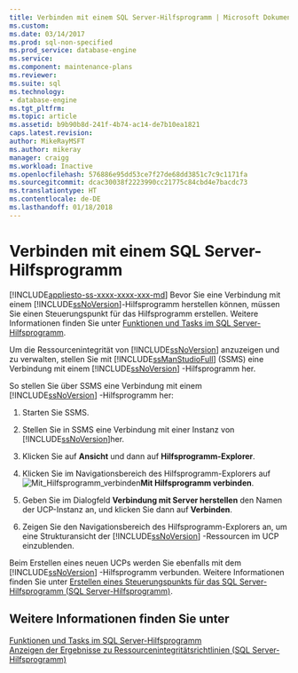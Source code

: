 ```yaml
---
title: Verbinden mit einem SQL Server-Hilfsprogramm | Microsoft Dokumentation
ms.custom: 
ms.date: 03/14/2017
ms.prod: sql-non-specified
ms.prod_service: database-engine
ms.service: 
ms.component: maintenance-plans
ms.reviewer: 
ms.suite: sql
ms.technology:
- database-engine
ms.tgt_pltfrm: 
ms.topic: article
ms.assetid: b9b90b8d-241f-4b74-ac14-de7b10ea1821
caps.latest.revision: 
author: MikeRayMSFT
ms.author: mikeray
manager: craigg
ms.workload: Inactive
ms.openlocfilehash: 576886e95dd53ce7f27de68dd3851c7c9c1171fa
ms.sourcegitcommit: dcac30038f2223990cc21775c84cbd4e7bacdc73
ms.translationtype: HT
ms.contentlocale: de-DE
ms.lasthandoff: 01/18/2018
---
```

# <a name="connect-to-a-sql-server-utility"></a>Verbinden mit einem SQL Server-Hilfsprogramm
[!INCLUDE[appliesto-ss-xxxx-xxxx-xxx-md](../../includes/appliesto-ss-xxxx-xxxx-xxx-md.md)] Bevor Sie eine Verbindung mit einem [!INCLUDE[ssNoVersion](../../includes/ssnoversion-md.md)]-Hilfsprogramm herstellen können, müssen Sie einen Steuerungspunkt für das Hilfsprogramm erstellen. Weitere Informationen finden Sie unter [Funktionen und Tasks im SQL Server-Hilfsprogramm](../../relational-databases/manage/sql-server-utility-features-and-tasks.md).  
  
 Um die Ressourcenintegrität von [!INCLUDE[ssNoVersion](../../includes/ssnoversion-md.md)] anzuzeigen und zu verwalten, stellen Sie mit [!INCLUDE[ssManStudioFull](../../includes/ssmanstudiofull-md.md)] (SSMS) eine Verbindung mit einem [!INCLUDE[ssNoVersion](../../includes/ssnoversion-md.md)] -Hilfsprogramm her.  
  
 So stellen Sie über SSMS eine Verbindung mit einem [!INCLUDE[ssNoVersion](../../includes/ssnoversion-md.md)] -Hilfsprogramm her:  
  
1.  Starten Sie SSMS.  
  
2.  Stellen Sie in SSMS eine Verbindung mit einer Instanz von [!INCLUDE[ssNoVersion](../../includes/ssnoversion-md.md)]her.  
  
3.  Klicken Sie auf **Ansicht** und dann auf **Hilfsprogramm-Explorer**.  
  
4.  Klicken Sie im Navigationsbereich des Hilfsprogramm-Explorers auf ![](../../relational-databases/manage/media/connect-to-utility.gif "Mit_Hilfsprogramm_verbinden")**Mit Hilfsprogramm verbinden**.  
  
5.  Geben Sie im Dialogfeld **Verbindung mit Server herstellen** den Namen der UCP-Instanz an, und klicken Sie dann auf **Verbinden**.  
  
6.  Zeigen Sie den Navigationsbereich des Hilfsprogramm-Explorers an, um eine Strukturansicht der [!INCLUDE[ssNoVersion](../../includes/ssnoversion-md.md)] -Ressourcen im UCP einzublenden.  
  
 Beim Erstellen eines neuen UCPs werden Sie ebenfalls mit dem [!INCLUDE[ssNoVersion](../../includes/ssnoversion-md.md)] -Hilfsprogramm verbunden. Weitere Informationen finden Sie unter [Erstellen eines Steuerungspunkts für das SQL Server-Hilfsprogramm &#40;SQL Server-Hilfsprogramm&#41;](../../relational-databases/manage/create-a-sql-server-utility-control-point-sql-server-utility.md).  
  
## <a name="see-also"></a>Weitere Informationen finden Sie unter  
 [Funktionen und Tasks im SQL Server-Hilfsprogramm](../../relational-databases/manage/sql-server-utility-features-and-tasks.md)   
 [Anzeigen der Ergebnisse zu Ressourcenintegritätsrichtlinien &#40;SQL Server-Hilfsprogramm&#41;](../../relational-databases/manage/view-resource-health-policy-results-sql-server-utility.md)  
  
  
